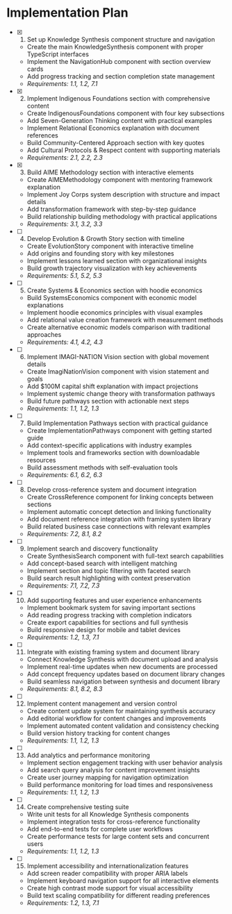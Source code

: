 # Implementation Plan

- [x] 1. Set up Knowledge Synthesis component structure and navigation
  - Create the main KnowledgeSynthesis component with proper TypeScript interfaces
  - Implement the NavigationHub component with section overview cards
  - Add progress tracking and section completion state management
  - _Requirements: 1.1, 1.2, 7.1_

- [x] 2. Implement Indigenous Foundations section with comprehensive content
  - Create IndigenousFoundations component with four key subsections
  - Add Seven-Generation Thinking content with practical examples
  - Implement Relational Economics explanation with document references
  - Build Community-Centered Approach section with key quotes
  - Add Cultural Protocols & Respect content with supporting materials
  - _Requirements: 2.1, 2.2, 2.3_

- [x] 3. Build AIME Methodology section with interactive elements
  - Create AIMEMethodology component with mentoring framework explanation
  - Implement Joy Corps system description with structure and impact details
  - Add transformation framework with step-by-step guidance
  - Build relationship building methodology with practical applications
  - _Requirements: 3.1, 3.2, 3.3_

- [ ] 4. Develop Evolution & Growth Story section with timeline
  - Create EvolutionStory component with interactive timeline
  - Add origins and founding story with key milestones
  - Implement lessons learned section with organizational insights
  - Build growth trajectory visualization with key achievements
  - _Requirements: 5.1, 5.2, 5.3_

- [ ] 5. Create Systems & Economics section with hoodie economics
  - Build SystemsEconomics component with economic model explanations
  - Implement hoodie economics principles with visual examples
  - Add relational value creation framework with measurement methods
  - Create alternative economic models comparison with traditional approaches
  - _Requirements: 4.1, 4.2, 4.3_

- [ ] 6. Implement IMAGI-NATION Vision section with global movement details
  - Create ImagiNationVision component with vision statement and goals
  - Add $100M capital shift explanation with impact projections
  - Implement systemic change theory with transformation pathways
  - Build future pathways section with actionable next steps
  - _Requirements: 1.1, 1.2, 1.3_

- [ ] 7. Build Implementation Pathways section with practical guidance
  - Create ImplementationPathways component with getting started guide
  - Add context-specific applications with industry examples
  - Implement tools and frameworks section with downloadable resources
  - Build assessment methods with self-evaluation tools
  - _Requirements: 6.1, 6.2, 6.3_

- [ ] 8. Develop cross-reference system and document integration
  - Create CrossReference component for linking concepts between sections
  - Implement automatic concept detection and linking functionality
  - Add document reference integration with framing system library
  - Build related business case connections with relevant examples
  - _Requirements: 7.2, 8.1, 8.2_

- [ ] 9. Implement search and discovery functionality
  - Create SynthesisSearch component with full-text search capabilities
  - Add concept-based search with intelligent matching
  - Implement section and topic filtering with faceted search
  - Build search result highlighting with context preservation
  - _Requirements: 7.1, 7.2, 7.3_

- [ ] 10. Add supporting features and user experience enhancements
  - Implement bookmark system for saving important sections
  - Add reading progress tracking with completion indicators
  - Create export capabilities for sections and full synthesis
  - Build responsive design for mobile and tablet devices
  - _Requirements: 1.2, 1.3, 7.1_

- [ ] 11. Integrate with existing framing system and document library
  - Connect Knowledge Synthesis with document upload and analysis
  - Implement real-time updates when new documents are processed
  - Add concept frequency updates based on document library changes
  - Build seamless navigation between synthesis and document library
  - _Requirements: 8.1, 8.2, 8.3_

- [ ] 12. Implement content management and version control
  - Create content update system for maintaining synthesis accuracy
  - Add editorial workflow for content changes and improvements
  - Implement automated content validation and consistency checking
  - Build version history tracking for content changes
  - _Requirements: 1.1, 1.2, 1.3_

- [ ] 13. Add analytics and performance monitoring
  - Implement section engagement tracking with user behavior analysis
  - Add search query analysis for content improvement insights
  - Create user journey mapping for navigation optimization
  - Build performance monitoring for load times and responsiveness
  - _Requirements: 1.1, 1.2, 1.3_

- [ ] 14. Create comprehensive testing suite
  - Write unit tests for all Knowledge Synthesis components
  - Implement integration tests for cross-reference functionality
  - Add end-to-end tests for complete user workflows
  - Create performance tests for large content sets and concurrent users
  - _Requirements: 1.1, 1.2, 1.3_

- [ ] 15. Implement accessibility and internationalization features
  - Add screen reader compatibility with proper ARIA labels
  - Implement keyboard navigation support for all interactive elements
  - Create high contrast mode support for visual accessibility
  - Build text scaling compatibility for different reading preferences
  - _Requirements: 1.2, 1.3, 7.1_